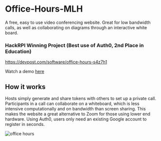 # Office-Hours-MLH

A free, easy to use video conferencing website. Great for low bandwidth calls, as well as collaborating on diagrams through an interactive white board.
### HackRPI Winning Project (Best use of Auth0, 2nd Place in Education)
https://devpost.com/software/office-hours-s4z7h1

Watch a demo [here](https://www.youtube.com/watch?v=YMGNszh6yZ8&t=3s)
## How it works
Hosts simply generate and share tokens with others to set up a private call. Participants in a call can collaborate on a whiteboard, which is less intensive computationally and on bandwidth than screen sharing. This makes the website a great alternative to Zoom for those using lower end hardware. Using Auth0, users only need an existing Google account to register in seconds.

![office hours](https://challengepost-s3-challengepost.netdna-ssl.com/photos/production/software_photos/001/728/734/datas/gallery.jpg)
